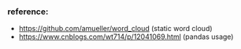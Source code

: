 ### reference: 
- https://github.com/amueller/word_cloud (static word cloud)
- https://www.cnblogs.com/wt714/p/12041069.html (pandas usage)
